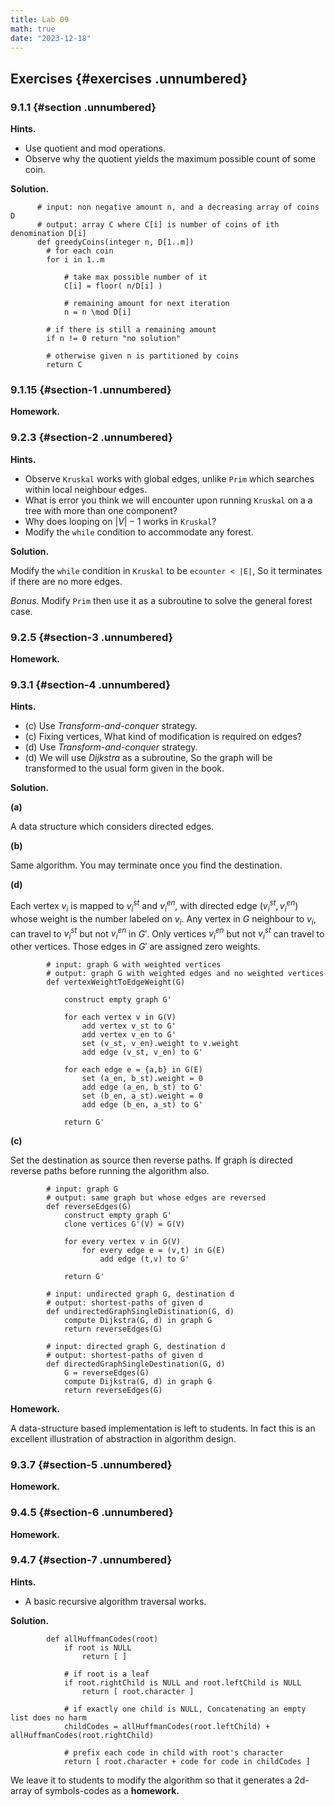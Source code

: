 ```yaml
---
title: Lab 09
math: true
date: "2023-12-18"
---
```



## Exercises {#exercises .unnumbered}

### 9.1.1 {#section .unnumbered}

**Hints.**
-   Use quotient and mod operations.
-   Observe why the quotient yields the maximum possible count of some coin.

**Solution.**
```
      # input: non negative amount n, and a decreasing array of coins D
      # output: array C where C[i] is number of coins of ith denomination D[i]
      def greedyCoins(integer n, D[1..m])
        # for each coin
        for i in 1..m

            # take max possible number of it
            C[i] = floor( n/D[i] )

            # remaining amount for next iteration
            n = n \mod D[i]
        
        # if there is still a remaining amount
        if n != 0 return "no solution"

        # otherwise given n is partitioned by coins
        return C
```

### 9.1.15 {#section-1 .unnumbered}

**Homework.**

### 9.2.3 {#section-2 .unnumbered}

**Hints.**
- Observe `Kruskal` works with global edges, unlike `Prim` which searches within local neighbour edges.
- What is error you think we will encounter upon running `Kruskal` on a a tree with more than one component?
- Why does looping on $|V| - 1$ works in `Kruskal`?
- Modify the `while` condition to accommodate any forest.

**Solution.**

Modify the `while` condition in `Kruskal` to be `ecounter < |E|`, So it terminates if there are no more edges.

*Bonus.* Modify `Prim` then use it as a subroutine to solve the general forest case.

### 9.2.5 {#section-3 .unnumbered}

**Homework.**

### 9.3.1 {#section-4 .unnumbered}

**Hints.**
-   \(c\) Use *Transform-and-conquer* strategy.
-   \(c\) Fixing vertices, What kind of modification is required on edges?
-   \(d\) Use *Transform-and-conquer* strategy.
-   \(d\) We will use *Dijkstra* as a subroutine, So the graph will be transformed to the usual form given in the book.

**Solution.**

**(a)**

A data structure which considers directed edges.

**(b)**

Same algorithm. You may terminate once you find the destination.

**(d)**

Each vertex $v_i$ is mapped to $v_i^{st}$ and $v_i^{en}$, with directed edge $( v_i^{st}, v_i^{en} )$ whose weight is the number labeled on $v_i$. Any vertex in $G$ neighbour to $v_i$, can travel to $v_i^{st}$ but not $v_i^{en}$ in $G'$. Only vertices $v_i^{en}$ but not $v_i^{st}$ can travel to other vertices. Those edges in $G'$ are assigned zero weights.
```
        # input: graph G with weighted vertices
        # output: graph G with weighted edges and no weighted vertices
        def vertexWeightToEdgeWeight(G)

            construct empty graph G'

            for each vertex v in G(V)
                add vertex v_st to G'
                add vertex v_en to G'
                set (v_st, v_en).weight to v.weight
                add edge (v_st, v_en) to G'
            
            for each edge e = {a,b} in G(E)
                set (a_en, b_st).weight = 0
                add edge (a_en, b_st) to G'
                set (b_en, a_st).weight = 0
                add edge (b_en, a_st) to G'

            return G'
```

**(c)**

Set the destination as source then reverse paths. If graph is directed reverse paths before running the algorithm also.
```
        # input: graph G
        # output: same graph but whose edges are reversed
        def reverseEdges(G)
            construct empty graph G'
            clone vertices G'(V) = G(V)

            for every vertex v in G(V)
                for every edge e = (v,t) in G(E)
                    add edge (t,v) to G'

            return G'

        # input: undirected graph G, destination d
        # output: shortest-paths of given d
        def undirectedGraphSingleDistination(G, d)
            compute Dijkstra(G, d) in graph G
            return reverseEdges(G)
        
        # input: directed graph G, destination d
        # output: shortest-paths of given d
        def directedGraphSingleDestination(G, d)
            G = reverseEdges(G)
            compute Dijkstra(G, d) in graph G
            return reverseEdges(G)
```

**Homework.**

A data-structure based implementation is left to students. In fact this is an excellent illustration of abstraction in algorithm design.

### 9.3.7 {#section-5 .unnumbered}

**Homework.**

### 9.4.5 {#section-6 .unnumbered}

**Homework.**

### 9.4.7 {#section-7 .unnumbered}

**Hints.**
-   A basic recursive algorithm traversal works.

**Solution.**
```
        def allHuffmanCodes(root)
            if root is NULL
                return [ ]
            
            # if root is a leaf
            if root.rightChild is NULL and root.leftChild is NULL
                return [ root.character ]

            # if exactly one child is NULL, Concatenating an empty list does no harm
            childCodes = allHuffmanCodes(root.leftChild) + allHuffmanCodes(root.rightChild)

            # prefix each code in child with root's character
            return [ root.character + code for code in childCodes ]
```

We leave it to students to modify the algorithm so that it generates a 2d-array of symbols-codes as a **homework.**
